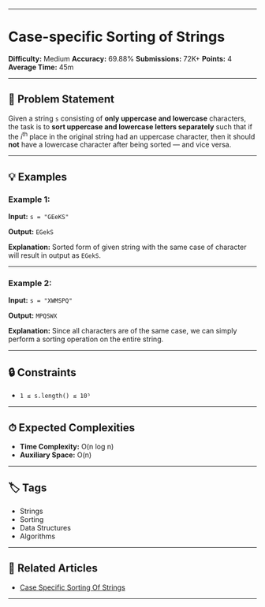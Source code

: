 
---

# Case-specific Sorting of Strings

**Difficulty:** Medium
**Accuracy:** 69.88%
**Submissions:** 72K+
**Points:** 4
**Average Time:** 45m

---

## 🧠 Problem Statement

Given a string `s` consisting of **only uppercase and lowercase** characters, the task is to **sort uppercase and lowercase letters separately** such that if the *i*<sup>th</sup> place in the original string had an uppercase character, then it should **not** have a lowercase character after being sorted — and vice versa.

---

## 💡 Examples

### Example 1:

**Input:**
`s = "GEeKS"`

**Output:**
`EGekS`

**Explanation:**
Sorted form of given string with the same case of character will result in output as `EGekS`.

---

### Example 2:

**Input:**
`s = "XWMSPQ"`

**Output:**
`MPQSWX`

**Explanation:**
Since all characters are of the same case, we can simply perform a sorting operation on the entire string.

---

## 🔒 Constraints

* `1 ≤ s.length() ≤ 10⁵`

---

## ⏱ Expected Complexities

* **Time Complexity:** O(n log n)
* **Auxiliary Space:** O(n)

---

## 🏷 Tags

* Strings
* Sorting
* Data Structures
* Algorithms

---

## 🔗 Related Articles

* [Case Specific Sorting Of Strings](https://www.geeksforgeeks.org/case-specific-sorting-of-strings/)

---
